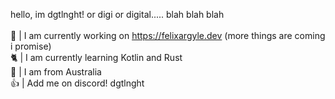 hello, im dgtlnght! or digi or digital..... blah blah blah
<br/>
<br/>
💾 | I am currently working on https://felixargyle.dev (more things are coming i promise)
<br/>
🐈 | I am currently learning Kotlin and Rust
<br/>
🏁 | I am from Australia
<br/>
👍 | Add me on discord! dgtlnght
<br/>
